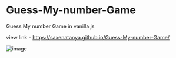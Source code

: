 # Guess-My-number-Game
Guess My number Game in vanilla js

view link - https://saxenatanya.github.io/Guess-My-number-Game/

![image](https://user-images.githubusercontent.com/82470912/125675237-ffa1ab93-56e4-44af-9a8a-b4e196ebc63e.png)

